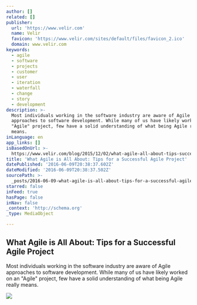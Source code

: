 ```yaml
---
author: []
related: []
publisher:
  url: 'https://www.velir.com'
  name: Velir
  favicon: 'https://www.velir.com/sites/default/files/favicon_2.ico'
  domain: www.velir.com
keywords:
  - agile
  - software
  - projects
  - customer
  - user
  - iteration
  - waterfall
  - change
  - story
  - development
description: >-
  Most individuals working in the software industry are aware of Agile
  approaches to software development. While many of us have likely worked on an
  "Agile" project, few have a solid understanding of what being Agile really
  means.
inLanguage: en
app_links: []
isBasedOnUrl: >-
  https://www.velir.com/blog/2015/12/02/what-agile-all-about-tips-successful-agile-project
title: 'What Agile is All About: Tips for a Successful Agile Project'
datePublished: '2016-06-09T20:38:37.602Z'
dateModified: '2016-06-09T20:38:37.502Z'
sourcePath: >-
  _posts/2016-06-09-what-agile-is-all-about-tips-for-a-successful-agile-project.md
starred: false
inFeed: true
hasPage: false
inNav: false
_context: 'http://schema.org'
_type: MediaObject

---
```

<article style=""><h1>What Agile is All About: Tips for a Successful Agile Project</h1><p>Most individuals working in the software industry are aware of Agile approaches to software development. While many of us have likely worked on an "Agile" project, few have a solid understanding of what being Agile really means.</p><img src="https://www.velir.com/sites/default/files/styles/image_panel_large/public/Agile%20User%20Story%20List.png?itok=-hCH_2Tw" /></article>